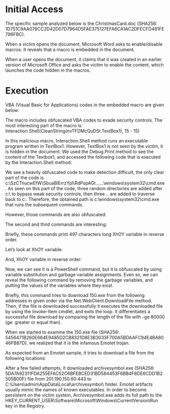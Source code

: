 # Initial Access

The specific sample analyzed below is the ChristmasCard.doc (SHA256: 1D751C9AA079CC2D42D07D7964D5FAE375127EFA6CA1AC2DFECFD481FE796FBC).

When a victim opens the document, Microsoft Word asks to enable/disable macros. It reveals that a macro is embedded in the document.

When a user opens the document, it claims that it was created in an earlier version of Microsoft Office and asks the victim to enable the content, which launches the code hidden in the macros.

# Execution

VBA (Visual Basic for Applications) codes in the embedded macro are given below:




The macro includes obfuscated VBA codes to evade security controls. The most interesting part of the macro is: Interaction.Shell(CleanString(nvTFDMcQuDSt.TextBox1), 15 - 15)

In this malicious macro, Interaction.Shell method runs an executable program written in TextBox1. However, TextBox1 is not seen by the victim, it is hidden in the document. We used the Debug.Print method to see the content of the Textbox1, and accessed the following code that is executed by the Interaction.Shell method:


We see a heavily obfuscated code to make detection difficult, the only clear part of the code is c:\SzCTnucwEfW\SbuaBlErrzYpl\RdPspAGt\..\..\..\windows\system32\cmd.exe. As seen on this part of the code, three random directories are added after c:\ to bypass weak security controls, then three \.. are added to traverse back to c:\. Therefore, the obtained path is c:\windows\system32\cmd.exe that runs the subsequent commands.

However, those commands are also obfuscated:



The second and third commands are interesting:



Briefly, these commands print 497 characters long XhOY variable in reverse order.

Let’s look at XhOY variable:


And, XhOY variable in reverse order:


Now, we can see it is a PowerShell command, but it is obfuscated by using variable substitution and garbage variable assignments. Even so, we can reveal the following command by removing the garbage variables, and putting the values ​​of the variables where they exist.


Briefly, this command tries to download 150.exe from the following addresses in given order via the Net.WebClient.DownloadFile method. Then, if the file is downloaded successfully it executes the downloaded file by using the Invoke-Item cmdlet, and exits the loop. It differentiates a successful file download by comparing the length of the file with -ge 80000 (ge: greater or equal than).



When we started to examine the 150.exe file (SHA256: 5456471B260E664E9485D2CB8321D8E3B3033F700A5BDAAFC94E4BA8046FB87D), we realized that it is the infamous Emotet trojan.

As expected from an Emotet sample, it tries to download a file from the following locations:



After a few failed attempts, it downloaded archivesymbol.exe (SHA256: 5DA7A92311FDA255EFAC52C6BFEBCED31BD584453F6BB4F8DE6CDD1B2505B00F) file from 201.190.150.60:443 to C:\Users\admin\AppData\Local\archivesymbol\ folder. Emotet artifacts usually mimic the names of known executables. In order to become persistent on the victim system, Archivesymbol.exe adds its full path to the HKEY_CURRENT_USER\Software\Microsoft\Windows\CurrentVersion\Run key in the Registry.

